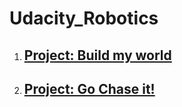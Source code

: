 # Udacity_Robotics

1. ## [Project: Build my world](catkin_ws\src\Robotics_Gazebo\README.md)

2. ## [Project: Go Chase it!](catkin_ws\src\ball_chaser\README.md)

